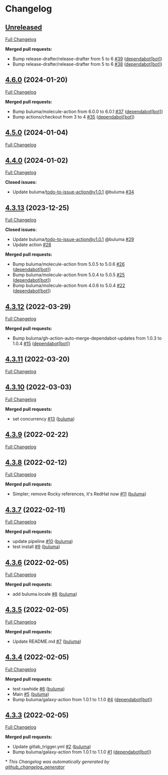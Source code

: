 # Changelog

## [Unreleased](https://github.com/buluma/ansible-role-jenkins/tree/HEAD)

[Full Changelog](https://github.com/buluma/ansible-role-jenkins/compare/4.6.0...HEAD)

**Merged pull requests:**

- Bump release-drafter/release-drafter from 5 to 6 [\#39](https://github.com/buluma/ansible-role-jenkins/pull/39) ([dependabot[bot]](https://github.com/apps/dependabot))
- Bump release-drafter/release-drafter from 5 to 6 [\#38](https://github.com/buluma/ansible-role-jenkins/pull/38) ([dependabot[bot]](https://github.com/apps/dependabot))

## [4.6.0](https://github.com/buluma/ansible-role-jenkins/tree/4.6.0) (2024-01-20)

[Full Changelog](https://github.com/buluma/ansible-role-jenkins/compare/4.5.0...4.6.0)

**Merged pull requests:**

- Bump buluma/molecule-action from 6.0.0 to 6.0.1 [\#37](https://github.com/buluma/ansible-role-jenkins/pull/37) ([dependabot[bot]](https://github.com/apps/dependabot))
- Bump actions/checkout from 3 to 4 [\#35](https://github.com/buluma/ansible-role-jenkins/pull/35) ([dependabot[bot]](https://github.com/apps/dependabot))

## [4.5.0](https://github.com/buluma/ansible-role-jenkins/tree/4.5.0) (2024-01-04)

[Full Changelog](https://github.com/buluma/ansible-role-jenkins/compare/4.4.0...4.5.0)

## [4.4.0](https://github.com/buluma/ansible-role-jenkins/tree/4.4.0) (2024-01-02)

[Full Changelog](https://github.com/buluma/ansible-role-jenkins/compare/4.3.13...4.4.0)

**Closed issues:**

- Update buluma/todo-to-issue-action@v1.0.1 @buluma [\#34](https://github.com/buluma/ansible-role-jenkins/issues/34)

## [4.3.13](https://github.com/buluma/ansible-role-jenkins/tree/4.3.13) (2023-12-25)

[Full Changelog](https://github.com/buluma/ansible-role-jenkins/compare/4.3.12...4.3.13)

**Closed issues:**

- Update buluma/todo-to-issue-action@v1.0.1 @buluma [\#29](https://github.com/buluma/ansible-role-jenkins/issues/29)
- Update action [\#28](https://github.com/buluma/ansible-role-jenkins/issues/28)

**Merged pull requests:**

- Bump buluma/molecule-action from 5.0.5 to 5.0.6 [\#26](https://github.com/buluma/ansible-role-jenkins/pull/26) ([dependabot[bot]](https://github.com/apps/dependabot))
- Bump buluma/molecule-action from 5.0.4 to 5.0.5 [\#25](https://github.com/buluma/ansible-role-jenkins/pull/25) ([dependabot[bot]](https://github.com/apps/dependabot))
- Bump buluma/molecule-action from 4.0.6 to 5.0.4 [\#22](https://github.com/buluma/ansible-role-jenkins/pull/22) ([dependabot[bot]](https://github.com/apps/dependabot))

## [4.3.12](https://github.com/buluma/ansible-role-jenkins/tree/4.3.12) (2022-03-29)

[Full Changelog](https://github.com/buluma/ansible-role-jenkins/compare/4.3.11...4.3.12)

**Merged pull requests:**

- Bump buluma/gh-action-auto-merge-dependabot-updates from 1.0.3 to 1.0.4 [\#15](https://github.com/buluma/ansible-role-jenkins/pull/15) ([dependabot[bot]](https://github.com/apps/dependabot))

## [4.3.11](https://github.com/buluma/ansible-role-jenkins/tree/4.3.11) (2022-03-20)

[Full Changelog](https://github.com/buluma/ansible-role-jenkins/compare/4.3.10...4.3.11)

## [4.3.10](https://github.com/buluma/ansible-role-jenkins/tree/4.3.10) (2022-03-03)

[Full Changelog](https://github.com/buluma/ansible-role-jenkins/compare/4.3.9...4.3.10)

**Merged pull requests:**

- set concurrency [\#13](https://github.com/buluma/ansible-role-jenkins/pull/13) ([buluma](https://github.com/buluma))

## [4.3.9](https://github.com/buluma/ansible-role-jenkins/tree/4.3.9) (2022-02-22)

[Full Changelog](https://github.com/buluma/ansible-role-jenkins/compare/4.3.8...4.3.9)

## [4.3.8](https://github.com/buluma/ansible-role-jenkins/tree/4.3.8) (2022-02-12)

[Full Changelog](https://github.com/buluma/ansible-role-jenkins/compare/4.3.7...4.3.8)

**Merged pull requests:**

- Simpler; remove Rocky references, it's RedHat now [\#11](https://github.com/buluma/ansible-role-jenkins/pull/11) ([buluma](https://github.com/buluma))

## [4.3.7](https://github.com/buluma/ansible-role-jenkins/tree/4.3.7) (2022-02-11)

[Full Changelog](https://github.com/buluma/ansible-role-jenkins/compare/4.3.6...4.3.7)

**Merged pull requests:**

- update pipeline [\#10](https://github.com/buluma/ansible-role-jenkins/pull/10) ([buluma](https://github.com/buluma))
- test install [\#9](https://github.com/buluma/ansible-role-jenkins/pull/9) ([buluma](https://github.com/buluma))

## [4.3.6](https://github.com/buluma/ansible-role-jenkins/tree/4.3.6) (2022-02-05)

[Full Changelog](https://github.com/buluma/ansible-role-jenkins/compare/4.3.5...4.3.6)

**Merged pull requests:**

- add buluma.locale [\#8](https://github.com/buluma/ansible-role-jenkins/pull/8) ([buluma](https://github.com/buluma))

## [4.3.5](https://github.com/buluma/ansible-role-jenkins/tree/4.3.5) (2022-02-05)

[Full Changelog](https://github.com/buluma/ansible-role-jenkins/compare/4.3.4...4.3.5)

**Merged pull requests:**

- Update README.md [\#7](https://github.com/buluma/ansible-role-jenkins/pull/7) ([buluma](https://github.com/buluma))

## [4.3.4](https://github.com/buluma/ansible-role-jenkins/tree/4.3.4) (2022-02-05)

[Full Changelog](https://github.com/buluma/ansible-role-jenkins/compare/4.3.3...4.3.4)

**Merged pull requests:**

- test rawhide [\#6](https://github.com/buluma/ansible-role-jenkins/pull/6) ([buluma](https://github.com/buluma))
- Main [\#5](https://github.com/buluma/ansible-role-jenkins/pull/5) ([buluma](https://github.com/buluma))
- Bump buluma/galaxy-action from 1.0.1 to 1.1.0 [\#4](https://github.com/buluma/ansible-role-jenkins/pull/4) ([dependabot[bot]](https://github.com/apps/dependabot))

## [4.3.3](https://github.com/buluma/ansible-role-jenkins/tree/4.3.3) (2022-02-05)

[Full Changelog](https://github.com/buluma/ansible-role-jenkins/compare/c154430fc8f9caa296370ff531f5e8596edcf146...4.3.3)

**Merged pull requests:**

- Update gitlab\_trigger.yml [\#2](https://github.com/buluma/ansible-role-jenkins/pull/2) ([buluma](https://github.com/buluma))
- Bump buluma/galaxy-action from 1.0.1 to 1.1.0 [\#1](https://github.com/buluma/ansible-role-jenkins/pull/1) ([dependabot[bot]](https://github.com/apps/dependabot))



\* *This Changelog was automatically generated by [github_changelog_generator](https://github.com/github-changelog-generator/github-changelog-generator)*
